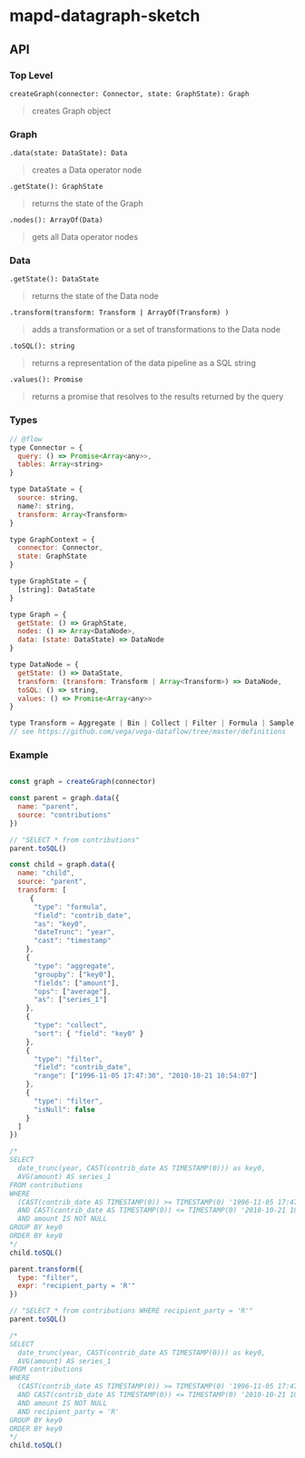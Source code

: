 # mapd-datagraph-sketch

## API

### Top Level

`createGraph(connector: Connector, state: GraphState): Graph`

> creates Graph object

### Graph

`.data(state: DataState): Data`

> creates a Data operator node

`.getState(): GraphState `

> returns the state of the Graph

`.nodes(): ArrayOf(Data)`

> gets all Data operator nodes

### Data

`.getState(): DataState`

> returns the state of the Data node

`.transform(transform: Transform | ArrayOf(Transform) )`

> adds a transformation or a set of transformations to the Data node

`.toSQL(): string`

> returns a representation of the data pipeline as a SQL string

`.values(): Promise`

> returns a promise that resolves to the results returned by the query

### Types

```js
// @flow
type Connector = {
  query: () => Promise<Array<any>>,
  tables: Array<string>
}

type DataState = {
  source: string,
  name?: string,
  transform: Array<Transform>
}

type GraphContext = {
  connector: Connector,
  state: GraphState
}

type GraphState = {
  [string]: DataState
}

type Graph = {
  getState: () => GraphState,
  nodes: () => Array<DataNode>,
  data: (state: DataState) => DataNode
}

type DataNode = {
  getState: () => DataState,
  transform: (transform: Transform | Array<Transform>) => DataNode,
  toSQL: () => string,
  values: () => Promise<Array<any>>
}

type Transform = Aggregate | Bin | Collect | Filter | Formula | Sample | Crossfilter | ResolveFilter
// see https://github.com/vega/vega-dataflow/tree/master/definitions
```

### Example

```js

const graph = createGraph(connector)

const parent = graph.data({
  name: "parent",
  source: "contributions"
})

// "SELECT * from contributions"
parent.toSQL()

const child = graph.data({
  name: "child",
  source: "parent",
  transform: [
     {
      "type": "formula",
      "field": "contrib_date",
      "as": "key0",
      "dateTrunc": "year",
      "cast": "timestamp"
    },
    {
      "type": "aggregate",
      "groupby": ["key0"],
      "fields": ["amount"],
      "ops": ["average"],
      "as": ["series_1"]
    },
    {
      "type": "collect",
      "sort": { "field": "key0" }
    },
    {
      "type": "filter",
      "field": "contrib_date",
      "range": ["1996-11-05 17:47:30", "2010-10-21 10:54:07"]
    },
    {
      "type": "filter",
      "isNull": false
    }
  ]
})

/*
SELECT
  date_trunc(year, CAST(contrib_date AS TIMESTAMP(0))) as key0,
  AVG(amount) AS series_1
FROM contributions
WHERE
  (CAST(contrib_date AS TIMESTAMP(0)) >= TIMESTAMP(0) '1996-11-05 17:47:30'
  AND CAST(contrib_date AS TIMESTAMP(0)) <= TIMESTAMP(0) '2010-10-21 10:54:07')
  AND amount IS NOT NULL
GROUP BY key0
ORDER BY key0
*/
child.toSQL()

parent.transform({
  type: "filter",
  expr: "recipient_party = 'R'"
})

// "SELECT * from contributions WHERE recipient_party = 'R'"
parent.toSQL()

/*
SELECT
  date_trunc(year, CAST(contrib_date AS TIMESTAMP(0))) as key0,
  AVG(amount) AS series_1
FROM contributions
WHERE
  (CAST(contrib_date AS TIMESTAMP(0)) >= TIMESTAMP(0) '1996-11-05 17:47:30'
  AND CAST(contrib_date AS TIMESTAMP(0)) <= TIMESTAMP(0) '2010-10-21 10:54:07')
  AND amount IS NOT NULL
  AND recipient_party = 'R'
GROUP BY key0
ORDER BY key0
*/
child.toSQL()

```

